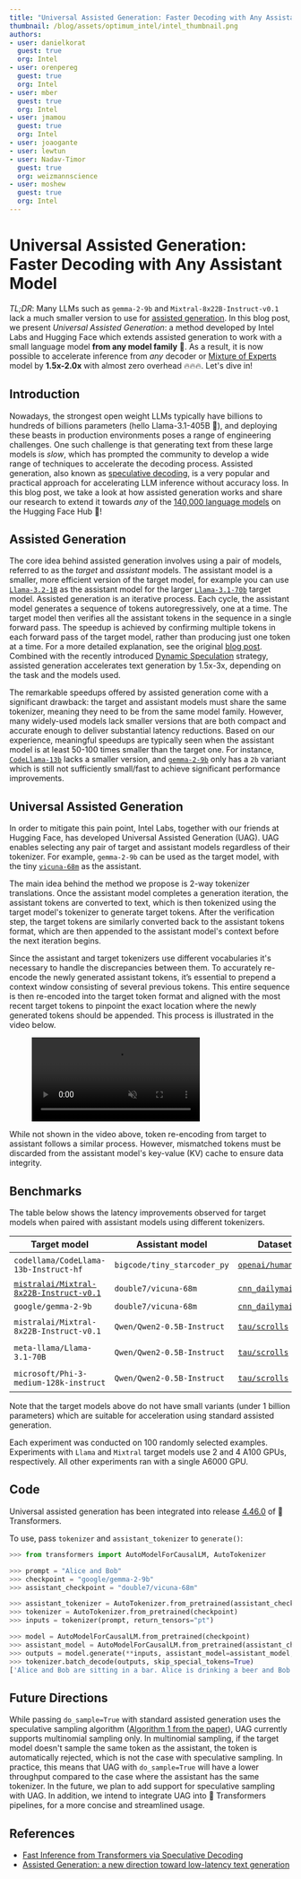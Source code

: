 ```yaml
---
title: "Universal Assisted Generation: Faster Decoding with Any Assistant Model"
thumbnail: /blog/assets/optimum_intel/intel_thumbnail.png
authors:
- user: danielkorat
  guest: true
  org: Intel
- user: orenpereg
  guest: true
  org: Intel
- user: mber
  guest: true
  org: Intel
- user: jmamou
  guest: true
  org: Intel
- user: joaogante
- user: lewtun
- user: Nadav-Timor
  guest: true
  org: weizmannscience
- user: moshew
  guest: true
  org: Intel
---
```


# Universal Assisted Generation: Faster Decoding with Any Assistant Model

<em>TL;DR</em>: Many LLMs such as `gemma-2-9b` and `Mixtral-8x22B-Instruct-v0.1` lack a much smaller version to use for [assisted generation](https://huggingface.co/blog/assisted-generation). In this blog post, we present _Universal Assisted Generation_: a method developed by Intel Labs and Hugging Face which extends assisted generation to work with a small language model **from any model family** 🤯. As a result, it is now possible to accelerate inference from _any_ decoder or [Mixture of Experts](https://huggingface.co/blog/moe) model by **1.5x-2.0x** with almost zero overhead 🔥🔥🔥. Let's dive in!

## Introduction

Nowadays, the strongest open weight LLMs typically have billions to hundreds of billions parameters (hello Llama-3.1-405B 👋), and deploying these beasts in production environments poses a range of engineering challenges. One such challenge is that generating text from these large models is _slow_, which has prompted the community to develop a wide range of techniques to accelerate the decoding process. Assisted generation, also known as [speculative decoding](https://arxiv.org/abs/2211.17192), is a very popular and practical approach for accelerating LLM inference without accuracy loss. In this blog post, we take a look at how assisted generation works and share our   research to extend it towards _any_ of the [140,000 language models](https://huggingface.co/models?pipeline_tag=text-generation&sort=trending) on the Hugging Face Hub 🚀! 

## Assisted Generation

The core idea behind assisted generation involves using a pair of models, referred to as the _target_ and _assistant_ models. The assistant model is a smaller, more efficient version of the target model, for example you can use [`Llama-3.2-1B`](https://huggingface.co/meta-llama/Llama-3.2-1B) as the assistant model for the larger [`Llama-3.1-70b`](https://huggingface.co/meta-llama/Llama-3.1-70b) target model.
Assisted generation is an iterative process. Each cycle, the assistant model generates a sequence of tokens autoregressively, one at a time. The target model then verifies all the assistant tokens in the sequence in a single forward pass. The speedup is achieved by confirming multiple tokens in each forward pass of the target model, rather than producing just one token at a time. For a more detailed explanation, see the original [blog post](https://huggingface.co/blog/assisted-generation). Combined with the recently introduced [Dynamic Speculation](https://huggingface.co/blog/dynamic_speculation_lookahead) strategy, assisted generation accelerates text generation by 1.5x-3x, depending on the task and the models used.

The remarkable speedups offered by assisted generation come with a significant drawback: the target and assistant models must share the same tokenizer, meaning they need to be from the same model family. However, many widely-used models lack smaller versions that are both compact and accurate enough to deliver substantial latency reductions. Based on our experience, meaningful speedups are typically seen when the assistant model is at least 50-100 times smaller than the target one. For instance, [`CodeLlama-13b`](https://huggingface.co/meta-llama/CodeLlama-13b-Instruct-hf) lacks a smaller version, and [`gemma-2-9b`](https://huggingface.co/google/gemma-2-9b) only has a `2b` variant which is still not sufficiently small/fast to achieve significant performance improvements.

## Universal Assisted Generation
 
In order to mitigate this pain point, Intel Labs, together with our friends at Hugging Face, has developed Universal Assisted Generation (UAG). UAG enables selecting any pair of target and assistant models regardless of their tokenizer. For example, `gemma-2-9b` can be used as the target model, with the tiny [`vicuna-68m`](https://huggingface.co/double7/vicuna-68m) as the assistant.

The main idea behind the method we propose is 2-way tokenizer translations. Once the assistant model completes a generation iteration, the assistant tokens are converted to text, which is then tokenized using the target model's tokenizer to generate target tokens. After the verification step, the target tokens are similarly converted back to the assistant tokens format, which are then appended to the assistant model's context before the next iteration begins.

Since the assistant and target tokenizers use different vocabularies it's necessary to handle the discrepancies between them. To accurately re-encode the newly generated assistant tokens, it’s essential to prepend a context window consisting of several previous tokens. This entire sequence is then re-encoded into the target token format and aligned with the most recent target tokens to pinpoint the exact location where the newly generated tokens should be appended. This process is illustrated in the video below.


<!-- [GIF 1 -- FWD PASS] -->
<figure class="image table text-center m-0 w-full">
    <video
        style="max-width: 80%; margin: auto;"
        autoplay loop muted playsinline
        src="https://huggingface.co/datasets/huggingface/documentation-images/resolve/main/blog/universal-assisted-generation/method-animation.mov"
    ></video>
</figure>

While not shown in the video above, token re-encoding from target to assistant follows a similar process. However, mismatched tokens must be discarded from the assistant model's key-value (KV) cache to ensure data integrity.

## Benchmarks

The table below shows the latency improvements observed for target models when paired with assistant models using different tokenizers.

| Target model | Assistant model | Dataset | Task | Speedup |
|----------------------|---------------------|---------------------------|---------------------------|---------------------------|
| `codellama/CodeLlama-13b-Instruct-hf` | `bigcode/tiny_starcoder_py` | [`openai/humaneval`](https://huggingface.co/openai/humaneval) | code generation | **1.90x** |
| [`mistralai/Mixtral-8x22B-Instruct-v0.1`](mistralai/Mixtral-8x22B-Instruct-v0.1) | `double7/vicuna-68m`  | [`cnn_dailymail`](https://huggingface.co/cnn_dailymail)   | summarization | **1.52x** |
| `google/gemma-2-9b` | `double7/vicuna-68m`  | [`cnn_dailymail`](https://huggingface.co/cnn_dailymail)   | summarization | **1.76x** |
| `mistralai/Mixtral-8x22B-Instruct-v0.1` | `Qwen/Qwen2-0.5B-Instruct`  | [`tau/scrolls`](https://huggingface.co/tau/scrolls)   | long-context summarization | **1.78x** |
| `meta-llama/Llama-3.1-70B` | `Qwen/Qwen2-0.5B-Instruct`  | [`tau/scrolls`](https://huggingface.co/tau/scrolls)   | long-context summarization | **1.78x** |
| `microsoft/Phi-3-medium-128k-instruct` | `Qwen/Qwen2-0.5B-Instruct`  | [`tau/scrolls`](https://huggingface.co/tau/scrolls)   | long-context summarization | **1.91x** |

Note that the target models above do not have small variants (under 1 billion parameters) which are suitable for acceleration using standard assisted generation.

Each experiment was conducted on 100 randomly selected examples.
Experiments with `Llama` and `Mixtral` target models use 2 and 4 A100 GPUs, respectively. All other experiments ran with a single A6000 GPU.

## Code

Universal assisted generation has been integrated into release [4.46.0](https://github.com/huggingface/transformers/releases/tag/v4.46.0) of 🤗 Transformers.

To use, pass `tokenizer` and `assistant_tokenizer` to `generate()`:

```python
>>> from transformers import AutoModelForCausalLM, AutoTokenizer

>>> prompt = "Alice and Bob"
>>> checkpoint = "google/gemma-2-9b"
>>> assistant_checkpoint = "double7/vicuna-68m"

>>> assistant_tokenizer = AutoTokenizer.from_pretrained(assistant_checkpoint)
>>> tokenizer = AutoTokenizer.from_pretrained(checkpoint)
>>> inputs = tokenizer(prompt, return_tensors="pt")

>>> model = AutoModelForCausalLM.from_pretrained(checkpoint)
>>> assistant_model = AutoModelForCausalLM.from_pretrained(assistant_checkpoint)
>>> outputs = model.generate(**inputs, assistant_model=assistant_model, tokenizer=tokenizer, assistant_tokenizer=assistant_tokenizer)
>>> tokenizer.batch_decode(outputs, skip_special_tokens=True)
['Alice and Bob are sitting in a bar. Alice is drinking a beer and Bob is drinking a']
```


## Future Directions

While passing `do_sample=True` with standard assisted generation uses the speculative sampling algorithm ([Algorithm 1 from the paper](https://arxiv.org/pdf/2211.17192.pdf)), UAG 
currently supports multinomial sampling only. In multinomial sampling, if the target model doesn't sample the same token as the assistant, the token is automatically rejected, which is not the case with speculative sampling. In practice, this means that UAG with `do_sample=True` will have a lower throughput compared to the case where the assistant has the same tokenizer. In the future, we plan to add support for speculative sampling with UAG.
In addition, we intend to integrate UAG into 🤗 Transformers pipelines, for a more concise and streamlined usage.


## References
- [Fast Inference from Transformers via Speculative Decoding](https://arxiv.org/pdf/2211.17192)
- [Assisted Generation: a new direction toward low-latency text generation](https://huggingface.co/blog/assisted-generation)
